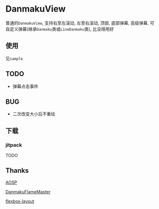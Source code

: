 # DanmakuView

普通的`DanmakuView`, 支持右至左滚动, 左至右滚动, 顶部, 底部弹幕, 高级弹幕, 可自定义弹幕(继承`Danmaku`类或`LineDanmaku`类), 比没得用好

## 使用

见`sample`

## TODO
- 弹幕点击事件

## BUG
- 二次改变大小后不重绘

## 下载

### jitpack

TODO

## Thanks

[AOSP](https://source.android.com)

[DanmakuFlameMaster](https://github.com/bilibili/DanmakuFlameMaster)

[flexbox-layout](https://github.com/google/flexbox-layout)